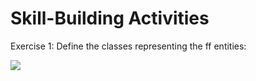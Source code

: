 <h1> Skill-Building Activities </h1>
<p>Exercise 1: Define the classes representing the ff entities:</p>


<img src="Captue.PNG">
